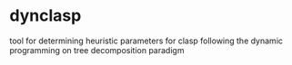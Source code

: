 # dynclasp
tool for determining heuristic parameters for clasp following the dynamic programming on tree decomposition paradigm
